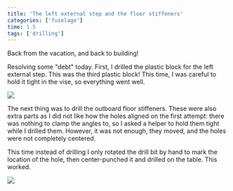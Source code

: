 ```yaml
---
title: 'The left external step and the floor stiffeners'
categories: ['fuselage']
time: 1.5
tags: ['drilling']
---
```


Back from the vacation, and back to building!

<!-- more -->

Resolving some "debt" today. First, I drilled the plastic block for the left external step. This was the third plastic block! This time, I was careful to hold it tight in the vise, so everything went well.

![](0-left-external-step-block.jpeg)

The next thing was to drill the outboard floor stiffeners. These were also extra parts as I did not like how the holes aligned on the first attempt: there was nothing to clamp the angles to, so I asked a helper to hold them tight while I drilled them. However, it was not enough, they moved, and the holes were not completely centered.

This time instead of drilling I only rotated the drill bit by hand to mark the location of the hole, then center-punched it and drilled on the table. This worked.

![](1-outboard-floor-stiffeners.jpeg)
